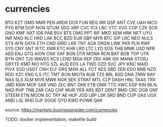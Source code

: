 # currencies

BTG KZT GMD NMR PEN ARDR DCR FUN REQ IRR QSP ANT CVE UAH MCO PYG BTM DOP NGN QTUM SDG XRP CVC ICX LBC VTC XVG COP CZK SCR GNO KMF NXT IDR PAB BSV BTS OMG PPT BIF MKD XEM HRK NET UYU INR MAD RLC HKD LAK BCC BZD EUR GBP MYR BTC GIP LRC NEO NULS STX AFN DATA ETH CND GRID LKR TNT ADA DRGN LINK PKR PLN RWF SYS CNY SNT WTC XMR ETC KHR LRD LTC LYD SOS THB MMK USD NPR AED ENJ GTQ AION CNX XAF BGN DTR MONA RCN BAT BOB TOP UTK BYN GNT TJS WAVES KCS LEND MGA REP ZRX ARK ISK MANA STORJ GBYTE KMD NIO HTG SZL AUD EOS LA TWD DZD SVC JPY KNC MAID PIVX SGD USDT CNH ELF GRS MXN ALL FCT KES SBD ZEN EDO BNB NZD RDD XZC ENG ILS ITC TMT BCN MIOTA RUB TZS BRL BSD DNA ZMW BAY NAS SLS XLM MVR MWK NOK SEK STRAT MTL CLP DASH HNL TAAS TRX JMD KRW MOP SAR VND ZEC BNT DKK ETB OMR TTD XWC EGP KIN MLN NAD PHP TNB ZAR CAD CHF MUR YER ARS BDT DENT BMD CRC DGB GNF STEEM ETN MOON SC TRY AE HUF JOD LBP LSK SRD BND CUP GAS UGX AMD LSL BHD DJF DOGE GYD KWD POWR QAR

source: https://markets.businessinsider.com/currencies

TODO: docker implementation, makefile build
